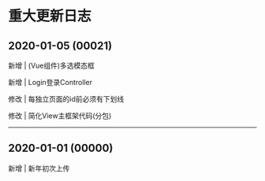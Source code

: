 # 重大更新日志

## 2020-01-05 (00021)

新增 | (Vue组件)多选模态框

新增 | Login登录Controller

修改 | 每独立页面的id前必须有下划线

修改 | 简化View主框架代码(分包)

---

## 2020-01-01 (00000)

新增 | 新年初次上传
